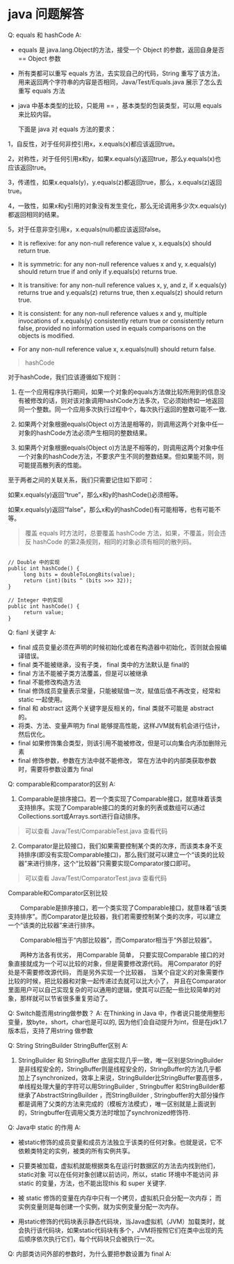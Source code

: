 #  java 问题解答

Q: equals 和 hashCode
A: 
 * equals 是 java.lang.Object的方法，接受一个 Object 的参数，返回自身是否 == Object 参数
 * 所有类都可以重写 equals 方法，去实现自己的代码，String 重写了该方法，用来返回两个字符串的内容是否相同，Java/Test/Equals.java 展示了怎么去重写 equals 方法
 *  java 中基本类型的比较，只能用 == ，基本类型的包装类型，可以用 equals 来比较内容。

	下面是 java 对 equals 方法的要求：

 1，自反性，对于任何非控引用x，x.equals(x)都应该返回true。

 2，对称性，对于任何引用x和y，如果x.equals(y)返回true，那么y.equals(x)也应该返回true。

 3，传递性，如果x.equals(y)，y.equals(z)都返回true，那么，x.equals(z)返回true。

 4，一致性，如果x和y引用的对象没有发生变化，那么无论调用多少次x.equals(y)都返回相同的结果。

 5，对于任意非空引用x，x.equals(null)都应该返回false。　　

 *  It is reflexive: for any non-null reference value x, x.equals(x) should return true.

 *  It is symmetric: for any non-null reference values x and y, x.equals(y) should return true if and only if y.equals(x) returns true.

 *  It is transitive: for any non-null reference values x, y, and z, if x.equals(y) returns true and y.equals(z) returns true, then x.equals(z) should return true.

 *  It is consistent: for any non-null reference values x and y, multiple invocations of x.equals(y) consistently return true or consistently return false, provided no information used in equals comparisons on the objects is modified.

 *  For any non-null reference value x, x.equals(null) should return false.
	
> hashCode			

对于hashCode，我们应该遵循如下规则：

1. 在一个应用程序执行期间，如果一个对象的equals方法做比较所用到的信息没有被修改的话，则对该对象调用hashCode方法多次，它必须始终如一地返回同一个整数。同一个应用多次执行过程中个，每次执行返回的整数可能不一致.

2. 如果两个对象根据equals(Object o)方法是相等的，则调用这两个对象中任一对象的hashCode方法必须产生相同的整数结果。

3. 如果两个对象根据equals(Object o)方法是不相等的，则调用这两个对象中任一个对象的hashCode方法，不要求产生不同的整数结果。但如果能不同，则可能提高散列表的性能。

至于两者之间的关联关系，我们只需要记住如下即可：

如果x.equals(y)返回“true”，那么x和y的hashCode()必须相等。

如果x.equals(y)返回“false”，那么x和y的hashCode()有可能相等，也有可能不等。


> 覆盖 equals 时方法时，总要覆盖 hashCode 方法，如果，不覆盖，则会违反 hashCode 的第2条规则，相同的对象必须有相同的散列码。
```
  
// Double 中的实现	
public int hashCode() {
     long bits = doubleToLongBits(value);
     return (int)(bits ^ (bits >>> 32));
}

// Integer 中的实现
public int hashCode() {
     return value;
}

```


Q: fianl 关键字
A: 
* final 成员变量必须在声明的时候初始化或者在构造器中初始化，否则就会报编译错误。 
* final 类不能被继承，没有子类， final 类中的方法默认是 final的
* final 方法不能被子类方法覆盖，但是可以被继承
* final 不能修改构造方法 
* final 修饰成员变量表示常量，只能被赋值一次，赋值后值不再改变，经常和 static 一起使用。
* final 和 abstract 这两个关键字是反相关的，final 类就不可能是 abstract 的。
* 将类、方法、变量声明为 final 能够提高性能，这样JVM就有机会进行估计，然后优化。
* final 如果修饰集合类型，则该引用不能被修改，但是可以向集合内添加删除元素
* final 修饰参数，参数在方法中就不能修改， 常在方法中的内部类获取参数时，需要将参数设置为 final




Q: comparable和comparator的区别
A:  
1. Comparable是排序接口。若一个类实现了Comparable接口，就意味着该类支持排序。实现了Comparable接口的类的对象的列表或数组可以通过Collections.sort或Arrays.sort进行自动排序。  
> 可以查看 Java/Test/ComparableTest.java 查看代码

2. Comparator是比较接口，我们如果需要控制某个类的次序，而该类本身不支持排序(即没有实现Comparable接口)，那么我们就可以建立一个“该类的比较器”来进行排序，这个“比较器”只需要实现Comparator接口即可。
> 可以查看 Java/Test/ComparatorTest.java 查看代码

Comparable和Comparator区别比较

　　Comparable是排序接口，若一个类实现了Comparable接口，就意味着“该类支持排序”。而Comparator是比较器，我们若需要控制某个类的次序，可以建立一个“该类的比较器”来进行排序。

　　Comparable相当于“内部比较器”，而Comparator相当于“外部比较器”。

　　两种方法各有优劣， 用Comparable 简单， 只要实现Comparable 接口的对象直接就成为一个可以比较的对象，但是需要修改源代码。 用Comparator 的好处是不需要修改源代码， 而是另外实现一个比较器， 当某个自定义的对象需要作比较的时候，把比较器和对象一起传递过去就可以比大小了， 并且在Comparator 里面用户可以自己实现复杂的可以通用的逻辑，使其可以匹配一些比较简单的对象，那样就可以节省很多重复劳动了。


Q: Switch能否用string做参数？
A: 在Thinking in Java 中，作者说只能使用整形变量，放byte，short，char也是可以的, 因为他们会自动提升为int，但是在jdk1.7版本后，支持了用string 做参数

Q: String StringBuilder StringBuffer区别
A: 
1. StringBuilder 和 StringBuffer 底层实现几乎一致，唯一区别是StringBuilder是非线程安全的，StringBuffer则是线程安全的，StringBuffer的方法几乎都加上了synchronized，效率上来说，StringBuilder比StringBuffer要高很多，单线程处理大量的字符可以用StringBuilder , Stringbuffer 和StringBuilder都继承了AbstractStringBuilder ，而StringBuilder , Stringbuffer的大部分操作都是调用了父类的方法来完成的（模板方法模式），唯一区别就是上面说到的，Stringbuffer在调用父类方法时增加了synchronized修饰符.



Q: Java中 static 的作用
A: 
 * 被static修饰的成员变量和成员方法独立于该类的任何对象。也就是说，它不依赖类特定的实例，被类的所有实例共享。
 
 * 只要类被加载，虚拟机就能根据类名在运行时数据区的方法去内找到他们，static对象 可以在任何对象创建以前访问，所以，static 环境中不能访问 非static 的变量，方法，也不能出现this 和 super 关键字.
 
 * 被 static 修饰的变量在内存中只有一个拷贝，虚拟机只会分配一次内存； 而实例变量则是每创建一个实例，就为实例变量分配一次内存。

 * 用static修饰的代码块表示静态代码块，当Java虚拟机（JVM）加载类时，就会执行该代码块，如果static代码块有多个，JVM将按照它们在类中出现的先后顺序依次执行它们，每个代码块只会被执行一次。



Q: 内部类访问外部的参数时，为什么要把参数设置为 final
A:



